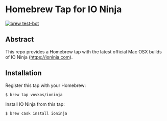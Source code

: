 # Homebrew Tap for IO Ninja

[![brew test-bot](https://github.com/vovkos/homebrew-ioninja/workflows/brew%20test-bot/badge.svg)](https://github.com/vovkos/homebrew-ioninja/actions/workflows/main.yml)

## Abstract

This repo provides a Homebrew tap with the latest official Mac OSX builds of IO Ninja (https://ioninja.com).

## Installation

Register this tap with your Homebrew:

```
$ brew tap vovkos/ioninja
```

Install IO Ninja from this tap:

```
$ brew cask install ioninja
```
